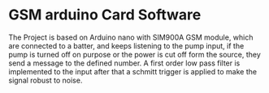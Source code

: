# GSM arduino Card Software
The Project is based on Arduino nano with SIM900A GSM module, which are connected to a batter, and keeps listening to the pump input, if the pump is turned off on purpose or the power is cut off form the source, they send a message to the defined number. 
A first order low pass filter is implemented to the input after that a schmitt trigger is applied to make the signal robust to noise.

